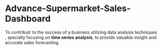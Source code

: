 # Advance-Supermarket-Sales-Dashboard
To contributr to the success of a business utilizing data analysis techniques , specially focusing on **time series analysis**, to provide valuable insight and accurate sales forecasting.
